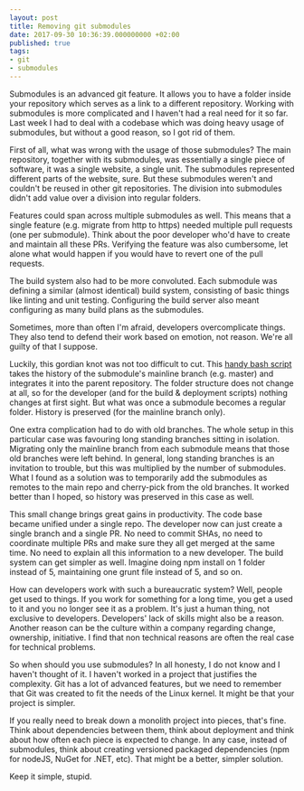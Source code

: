 ```yaml
---
layout: post
title: Removing git submodules
date: 2017-09-30 10:36:39.000000000 +02:00
published: true
tags:
- git
- submodules
---
```


Submodules is an advanced git feature. It allows you to have a folder inside your repository which serves as a link to a different repository. Working with submodules is more complicated and I haven't had a real need for it so far. Last week I had to deal with a codebase which was doing heavy usage of submodules, but without a good reason, so I got rid of them.

<!--more-->

First of all, what was wrong with the usage of those submodules? The main repository, together with its submodules, was essentially a single piece of software, it was a single website, a single unit. The submodules represented different parts of the website, sure. But these submodules weren't and couldn't be reused in other git repositories. The division into submodules didn't add value over a division into regular folders.

Features could span across multiple submodules as well. This means that a single feature (e.g. migrate from http to https) needed multiple pull requests (one per submodule). Think about the poor developer who'd have to create and maintain all these PRs. Verifying the feature was also cumbersome, let alone what would happen if you would have to revert one of the pull requests.

The build system also had to be more convoluted. Each submodule was defining a similar (almost identical) build system, consisting of basic things like linting and unit testing. Configuring the build server also meant configuring as many build plans as the submodules.

Sometimes, more than often I'm afraid, developers overcomplicate things. They also tend to defend their work based on emotion, not reason. We're all guilty of that I suppose.

Luckily, this gordian knot was not too difficult to cut. This <a href="https://github.com/jeremysears/scripts/blob/master/bin/git-submodule-rewrite" target="_blank" rel="noopener">handy bash script</a> takes the history of the submodule's mainline branch (e.g. master) and integrates it into the parent repository. The folder structure does not change at all, so for the developer (and for the build & deployment scripts) nothing changes at first sight. But what was once a submodule becomes a regular folder. History is preserved (for the mainline branch only).

One extra complication had to do with old branches. The whole setup in this particular case was favouring long standing branches sitting in isolation. Migrating only the mainline branch from each submodule means that those old branches were left behind. In general, long standing branches is an invitation to trouble, but this was multiplied by the number of submodules. What I found as a solution was to temporarily add the submodules as remotes to the main repo and cherry-pick from the old branches. It worked better than I hoped, so history was preserved in this case as well.

This small change brings great gains in productivity. The code base became unified under a single repo. The developer now can just create a single branch and a single PR. No need to commit SHAs, no need to coordinate multiple PRs and make sure they all get merged at the same time. No need to explain all this information to a new developer. The build system can get simpler as well. Imagine doing npm install on 1 folder instead of 5, maintaining one grunt file instead of 5, and so on.

How can developers work with such a bureaucratic system? Well, people get used to things. If you work for something for a long time, you get a used to it and you no longer see it as a problem. It's just a human thing, not exclusive to developers. Developers' lack of skills might also be a reason. Another reason can be the culture within a company regarding change, ownership, initiative. I find that non technical reasons are often the real case for technical problems.

So when should you use submodules? In all honesty, I do not know and I haven't thought of it. I haven't worked in a project that justifies the complexity. Git has a lot of advanced features, but we need to remember that Git was created to fit the needs of the Linux kernel. It might be that your project is simpler.

If you really need to break down a monolith project into pieces, that's fine. Think about dependencies between them, think about deployment and think about how often each piece is expected to change. In any case, instead of submodules, think about creating versioned packaged dependencies (npm for nodeJS, NuGet for .NET, etc). That might be a better, simpler solution.

Keep it simple, stupid.
